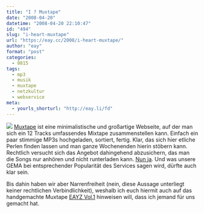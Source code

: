 ```yaml
---
title: "I ? Muxtape"
date: "2008-04-20"
datetime: "2008-04-20 22:10:47"
id: "494"
slug: "i-heart-muxtape"
url: "https://eay.cc/2008/i-heart-muxtape/"
author: "eay"
format: "post"
categories:
  - 0815
tags:
  - mp3
  - musik
  - muxtape
  - netzkultur
  - webservice
meta:
  - yourls_shorturl: "http://eay.li/fd"
---
```


[![](/uploads/2008/eayzmuxtape.jpg)](http://eayz.muxtape.com/) [Muxtape](http://muxtape.com/) ist eine minimalistische und großartige Webseite, auf der man sich ein 12 Tracks umfassendes Mixtape zusammenstellen kann. Einfach ein paar stimmige MP3s hochgeladen, sortiert, fertig. Klar, das sich hier etliche Perlen finden lassen und man ganze Wochenenden hierin stöbern kann. Rechtlich versucht sich das Angebot dahingehend abzusichern, das man die Songs nur anhören und nicht runterladen kann. [Nun ja](http://userscripts.org/scripts/show/24382). Und was unsere GEMA bei entsprechender Popularität des Services sagen wird, dürfte auch klar sein.

Bis dahin haben wir aber Narrenfreiheit (nein, diese Aussage unterliegt keiner rechtlichen Verbindlichkeit), weshalb ich euch hiermit auch auf das handgemachte Muxtape [EAYZ Vol.1](http://eayz.muxtape.com/) hinweisen will, dass ich jemand für uns gemacht hat.
